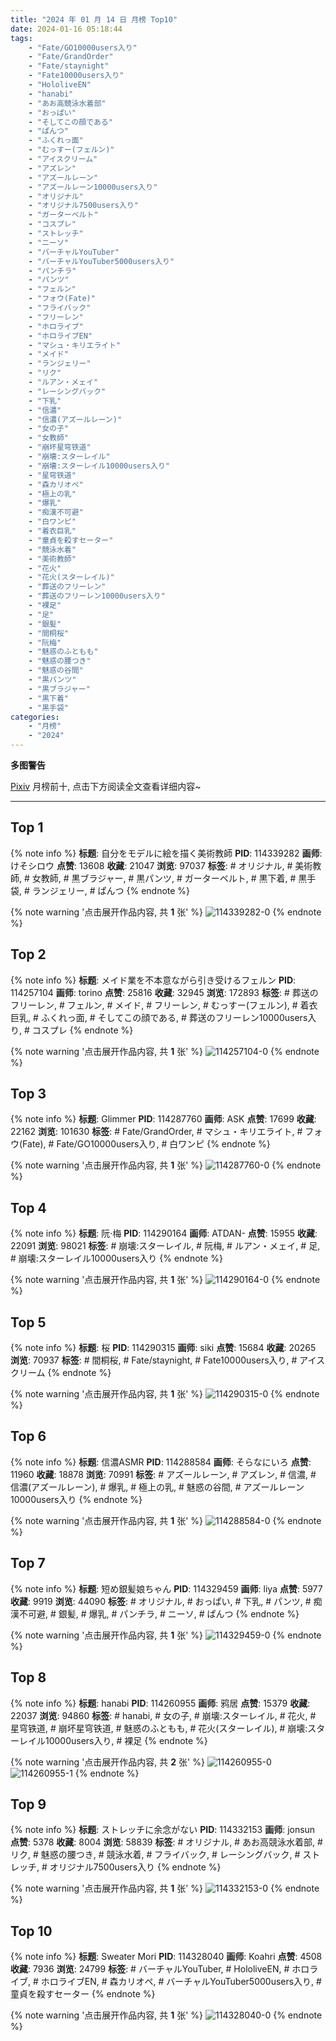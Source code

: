 ```yaml
---
title: "2024 年 01 月 14 日 月榜 Top10"
date: 2024-01-16 05:18:44
tags:
    - "Fate/GO10000users入り"
    - "Fate/GrandOrder"
    - "Fate/staynight"
    - "Fate10000users入り"
    - "HololiveEN"
    - "hanabi"
    - "あお高競泳水着部"
    - "おっぱい"
    - "そしてこの顔である"
    - "ぱんつ"
    - "ふくれっ面"
    - "むっすー(フェルン)"
    - "アイスクリーム"
    - "アズレン"
    - "アズールレーン"
    - "アズールレーン10000users入り"
    - "オリジナル"
    - "オリジナル7500users入り"
    - "ガーターベルト"
    - "コスプレ"
    - "ストレッチ"
    - "ニーソ"
    - "バーチャルYouTuber"
    - "バーチャルYouTuber5000users入り"
    - "パンチラ"
    - "パンツ"
    - "フェルン"
    - "フォウ(Fate)"
    - "フライバック"
    - "フリーレン"
    - "ホロライブ"
    - "ホロライブEN"
    - "マシュ・キリエライト"
    - "メイド"
    - "ランジェリー"
    - "リク"
    - "ルアン・メェイ"
    - "レーシングバック"
    - "下乳"
    - "信濃"
    - "信濃(アズールレーン)"
    - "女の子"
    - "女教師"
    - "崩坏星穹铁道"
    - "崩壊:スターレイル"
    - "崩壊:スターレイル10000users入り"
    - "星穹铁道"
    - "森カリオペ"
    - "極上の乳"
    - "爆乳"
    - "痴漢不可避"
    - "白ワンピ"
    - "着衣巨乳"
    - "童貞を殺すセーター"
    - "競泳水着"
    - "美術教師"
    - "花火"
    - "花火(スターレイル)"
    - "葬送のフリーレン"
    - "葬送のフリーレン10000users入り"
    - "裸足"
    - "足"
    - "銀髪"
    - "間桐桜"
    - "阮梅"
    - "魅惑のふともも"
    - "魅惑の腰つき"
    - "魅惑の谷間"
    - "黒パンツ"
    - "黒ブラジャー"
    - "黒下着"
    - "黒手袋"
categories:
    - "月榜"
    - "2024"
---
```


<i class="fa fa-triangle-exclamation"></i>**多图警告**<i class="fa fa-triangle-exclamation"></i>

[Pixiv](https://www.pixiv.net/) 月榜前十, 点击下方阅读全文查看详细内容~

<!-- more -->

---

## Top 1

{% note info %}
**标题**: 自分をモデルに絵を描く美術教師
**PID**: 114339282 **画师**: けそシロウ
**点赞**: 13608 **收藏**: 21047 **浏览**: 97037
**标签**: # オリジナル, # 美術教師, # 女教師, # 黒ブラジャー, # 黒パンツ, # ガーターベルト, # 黒下着, # 黒手袋, # ランジェリー, # ぱんつ
{% endnote %}

{% note warning '点击展开作品内容, 共 **1** 张' %}
![114339282-0](https://i.pixiv.re/img-original/img/2024/01/15/09/00/17/114339282_p0.jpg)
{% endnote %}

## Top 2

{% note info %}
**标题**: メイド業を不本意ながら引き受けるフェルン
**PID**: 114257104 **画师**: torino
**点赞**: 25816 **收藏**: 32945 **浏览**: 172893
**标签**: # 葬送のフリーレン, # フェルン, # メイド, # フリーレン, # むっすー(フェルン), # 着衣巨乳, # ふくれっ面, # そしてこの顔である, # 葬送のフリーレン10000users入り, # コスプレ
{% endnote %}

{% note warning '点击展开作品内容, 共 **1** 张' %}
![114257104-0](https://i.pixiv.re/img-original/img/2023/12/16/00/00/36/114257104_p0.jpg)
{% endnote %}

## Top 3

{% note info %}
**标题**: Glimmer
**PID**: 114287760 **画师**: ASK
**点赞**: 17699 **收藏**: 22162 **浏览**: 101630
**标签**: # Fate/GrandOrder, # マシュ・キリエライト, # フォウ(Fate), # Fate/GO10000users入り, # 白ワンピ
{% endnote %}

{% note warning '点击展开作品内容, 共 **1** 张' %}
![114287760-0](https://i.pixiv.re/img-original/img/2023/12/17/00/00/47/114287760_p0.png)
{% endnote %}

## Top 4

{% note info %}
**标题**: 阮·梅
**PID**: 114290164 **画师**: ATDAN-
**点赞**: 15955 **收藏**: 22091 **浏览**: 98021
**标签**: # 崩壊:スターレイル, # 阮梅, # ルアン・メェイ, # 足, # 崩壊:スターレイル10000users入り
{% endnote %}

{% note warning '点击展开作品内容, 共 **1** 张' %}
![114290164-0](https://i.pixiv.re/img-original/img/2023/12/17/01/19/37/114290164_p0.jpg)
{% endnote %}

## Top 5

{% note info %}
**标题**: 桜
**PID**: 114290315 **画师**: siki
**点赞**: 15684 **收藏**: 20265 **浏览**: 70937
**标签**: # 間桐桜, # Fate/staynight, # Fate10000users入り, # アイスクリーム
{% endnote %}

{% note warning '点击展开作品内容, 共 **1** 张' %}
![114290315-0](https://i.pixiv.re/img-original/img/2023/12/17/01/19/50/114290315_p0.jpg)
{% endnote %}

## Top 6

{% note info %}
**标题**: 信濃ASMR
**PID**: 114288584 **画师**: そらなにいろ
**点赞**: 11960 **收藏**: 18878 **浏览**: 70991
**标签**: # アズールレーン, # アズレン, # 信濃, # 信濃(アズールレーン), # 爆乳, # 極上の乳, # 魅惑の谷間, # アズールレーン10000users入り
{% endnote %}

{% note warning '点击展开作品内容, 共 **1** 张' %}
![114288584-0](https://i.pixiv.re/img-original/img/2023/12/17/00/17/06/114288584_p0.png)
{% endnote %}

## Top 7

{% note info %}
**标题**: 短め銀髪娘ちゃん
**PID**: 114329459 **画师**: liya
**点赞**: 5977 **收藏**: 9919 **浏览**: 44090
**标签**: # オリジナル, # おっぱい, # 下乳, # パンツ, # 痴漢不可避, # 銀髪, # 爆乳, # パンチラ, # ニーソ, # ぱんつ
{% endnote %}

{% note warning '点击展开作品内容, 共 **1** 张' %}
![114329459-0](https://i.pixiv.re/img-original/img/2023/12/18/11/44/23/114329459_p0.jpg)
{% endnote %}

## Top 8

{% note info %}
**标题**: hanabi
**PID**: 114260955 **画师**: 鸦居
**点赞**: 15379 **收藏**: 22037 **浏览**: 94860
**标签**: # hanabi, # 女の子, # 崩壊:スターレイル, # 花火, # 星穹铁道, # 崩坏星穹铁道, # 魅惑のふともも, # 花火(スターレイル), # 崩壊:スターレイル10000users入り, # 裸足
{% endnote %}

{% note warning '点击展开作品内容, 共 **2** 张' %}
![114260955-0](https://i.pixiv.re/img-original/img/2023/12/16/02/10/38/114260955_p0.jpg)
![114260955-1](https://i.pixiv.re/img-original/img/2023/12/16/02/10/38/114260955_p1.jpg)
{% endnote %}

## Top 9

{% note info %}
**标题**: ストレッチに余念がない
**PID**: 114332153 **画师**: jonsun
**点赞**: 5378 **收藏**: 8004 **浏览**: 58839
**标签**: # オリジナル, # あお高競泳水着部, # リク, # 魅惑の腰つき, # 競泳水着, # フライバック, # レーシングバック, # ストレッチ, # オリジナル7500users入り
{% endnote %}

{% note warning '点击展开作品内容, 共 **1** 张' %}
![114332153-0](https://i.pixiv.re/img-original/img/2023/12/18/15/00/00/114332153_p0.jpg)
{% endnote %}

## Top 10

{% note info %}
**标题**: Sweater Mori
**PID**: 114328040 **画师**: Koahri
**点赞**: 4508 **收藏**: 7936 **浏览**: 24799
**标签**: # バーチャルYouTuber, # HololiveEN, # ホロライブ, # ホロライブEN, # 森カリオペ, # バーチャルYouTuber5000users入り, # 童貞を殺すセーター
{% endnote %}

{% note warning '点击展开作品内容, 共 **1** 张' %}
![114328040-0](https://i.pixiv.re/img-original/img/2023/12/18/09/51/55/114328040_p0.png)
{% endnote %}
